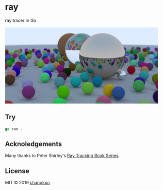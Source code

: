 # ray

ray tracer in Go

![](assets/x.png)

## Try

```go
go run .
```

## Acknoledgements

Many thanks to Peter Shirley's [Ray Tracking Book Series](https://github.com/RayTracing/raytracing.github.io).

## License

MIT &copy; 2019 [changkun](https://changkun.de)